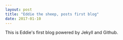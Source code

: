 ```yaml
---
layout: post
title: "Eddie the sheep, posts first blog"
date: 2017-01-10
---
```


This is Eddie's first blog powered by Jekyll and Github.
